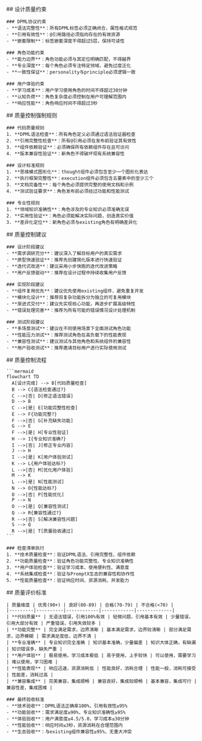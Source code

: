 <execution domain="role-design-quality">
  <constraint>
    ## 设计质量约束
    
    ### DPML协议约束
    - **语法完整性**：所有DPML标签必须正确闭合，属性格式规范
    - **引用有效性**：@引用路径必须指向存在的有效资源
    - **嵌套限制**：标签嵌套深度不得超过5层，保持可读性
    
    ### 角色功能约束
    - **能力边界**：角色功能必须与其定位明确匹配，不得越界
    - **专业深度**：每个角色必须专注特定领域，避免过度泛化
    - **一致性保证**：personality与principle必须逻辑一致
    
    ### 用户体验约束
    - **学习成本**：用户学习使用角色的时间不得超过30分钟
    - **认知负荷**：角色复杂度必须控制在用户可理解范围内
    - **响应性能**：角色响应时间不得超过3秒
  </constraint>
  
  <rule>
    ## 质量控制强制规则
    
    ### 代码质量规则
    1. **DPML语法检查**：所有角色定义必须通过语法验证器检查
    2. **引用完整性检查**：所有@引用必须在发布前验证其有效性
    3. **组件依赖验证**：必须确保所有依赖组件存在且可访问
    4. **版本兼容性验证**：新角色不得破坏现有系统兼容性
    
    ### 设计标准规则
    1. **思维模式图形化**：thought组件必须包含至少一个图形化表达
    2. **执行框架完整性**：execution组件必须包含五要素中的至少三个
    3. **文档完备性**：每个角色必须提供完整的使用文档和示例
    4. **测试验证要求**：角色发布前必须经过功能和性能测试
    
    ### 专业性规则
    1. **领域知识准确性**：角色涉及的专业知识必须准确无误
    2. **实用性验证**：角色必须能解决实际问题，创造真实价值
    3. **差异化定位**：新角色必须与existing角色有明确差异化
  </rule>
  
  <guideline>
    ## 质量控制建议
    
    ### 设计阶段建议
    - **需求调研充分**：建议深入了解目标用户的真实需求
    - **原型快速验证**：推荐先创建简化版本进行快速验证
    - **迭代式改进**：建议采用小步快跑的迭代改进策略
    - **用户反馈驱动**：推荐在设计过程中持续收集用户反馈
    
    ### 实现阶段建议
    - **组件复用优先**：建议优先使用existing组件，避免重复开发
    - **模块化设计**：推荐将复杂功能拆分为独立的可复用模块
    - **渐进式交付**：建议先实现核心功能，再逐步扩展高级特性
    - **错误处理完善**：推荐为所有可能的错误情况设计处理机制
    
    ### 测试阶段建议
    - **多场景测试**：建议在不同使用场景下全面测试角色功能
    - **性能压力测试**：推荐测试角色在高负载下的性能表现
    - **兼容性测试**：建议测试与其他角色和系统组件的兼容性
    - **用户验收测试**：推荐邀请目标用户进行实际使用测试
  </guideline>
  
  <process>
    ## 质量控制流程
    
    ```mermaid
    flowchart TD
      A[设计完成] --> B[代码质量检查]
      B --> C{语法检查通过?}
      C -->|否| D[修正语法错误]
      D --> B
      C -->|是| E[功能完整性检查]
      E --> F{功能完整?}
      F -->|否| G[补充缺失功能]
      G --> E
      F -->|是| H[专业性验证]
      H --> I{专业知识准确?}
      I -->|否| J[修正专业内容]
      J --> H
      I -->|是| K[用户体验测试]
      K --> L{用户体验达标?}
      L -->|否| M[优化用户体验]
      M --> K
      L -->|是| N[性能测试]
      N --> O{性能达标?}
      O -->|否| P[性能优化]
      P --> N
      O -->|是| Q[兼容性测试]
      Q --> R{兼容性通过?}
      R -->|否| S[解决兼容性问题]
      S --> Q
      R -->|是| T[质量验收通过]
    ```
    
    ### 检查清单执行
    1. **技术质量检查**：验证DPML语法、引用完整性、组件依赖
    2. **功能质量检查**：验证角色功能完整性、专业知识准确性
    3. **用户体验检查**：验证学习成本、使用便利性、满意度
    4. **系统集成检查**：验证与PromptX生态的兼容性和协作性
    5. **性能质量检查**：验证响应时间、资源消耗、并发能力
  </process>
  
  <criteria>
    ## 质量评价标准
    
    | 质量维度 | 优秀(90+) | 良好(80-89) | 合格(70-79) | 不合格(<70) |
    |---------|----------|------------|------------|-------------|
    | **代码质量** | 无语法错误，引用100%有效 | 轻微问题，引用基本有效 | 少量错误，引用大部分有效 | 严重错误，引用失效较多 |
    | **功能完整** | 完全满足需求，边界清晰 | 基本满足需求，边界较清晰 | 部分满足需求，边界模糊 | 需求满足度低，边界不清 |
    | **专业准确** | 专业知识完全准确 | 知识基本准确，少量偏差 | 知识大体正确，有缺漏 | 知识错误多，缺失严重 |
    | **用户体验** | 极易使用，学习成本极低 | 易于使用，上手较快 | 可以使用，需要学习 | 难以使用，学习困难 |
    | **性能表现** | 响应迅速，资源消耗低 | 性能良好，消耗合理 | 性能一般，消耗可接受 | 性能差，消耗过高 |
    | **兼容集成** | 完美兼容，集成顺畅 | 兼容良好，集成较顺畅 | 基本兼容，集成可行 | 兼容性差，集成困难 |
    
    ### 最终验收标准
    - **技术验收**：DPML语法正确率100%，引用有效性≥95%
    - **功能验收**：需求满足度≥90%，专业知识准确性≥95%
    - **体验验收**：用户满意度≥4.5/5.0，学习成本≤30分钟
    - **性能验收**：响应时间≤3秒，资源消耗在合理范围内
    - **生态验收**：与existing组件兼容性≥95%，无重大冲突
  </criteria>
</execution> 